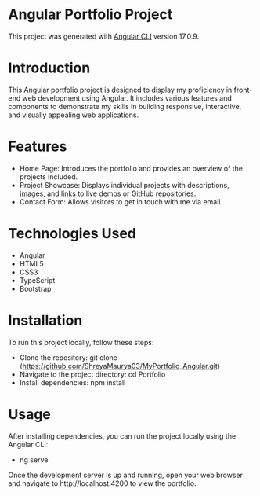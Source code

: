 # Angular Portfolio Project

This project was generated with [Angular CLI](https://github.com/angular/angular-cli) version 17.0.9.

# Introduction

This Angular portfolio project is designed to display my proficiency in front-end web development using Angular. It includes various features and components to demonstrate my skills in building responsive, interactive, and visually appealing web applications.

# Features

- Home Page: Introduces the portfolio and provides an overview of the projects included.
- Project Showcase: Displays individual projects with descriptions, images, and links to live demos or GitHub repositories.
- Contact Form: Allows visitors to get in touch with me via email.

# Technologies Used

- Angular
- HTML5
- CSS3
- TypeScript
- Bootstrap 


# Installation

To run this project locally, follow these steps:

- Clone the repository: git clone (https://github.com/ShreyaMaurya03/MyPortfolio_Angular.git)
- Navigate to the project directory: cd Portfolio
- Install dependencies: npm install


# Usage

After installing dependencies, you can run the project locally using the Angular CLI:

 - ng serve

Once the development server is up and running, open your web browser and navigate to http://localhost:4200 to view the portfolio.


